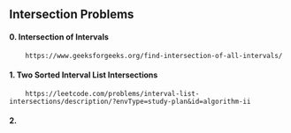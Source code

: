 ## Intersection Problems

#### 0. Intersection of Intervals
        https://www.geeksforgeeks.org/find-intersection-of-all-intervals/

#### 1. Two Sorted Interval List Intersections
        https://leetcode.com/problems/interval-list-intersections/description/?envType=study-plan&id=algorithm-ii
        
#### 2.         
